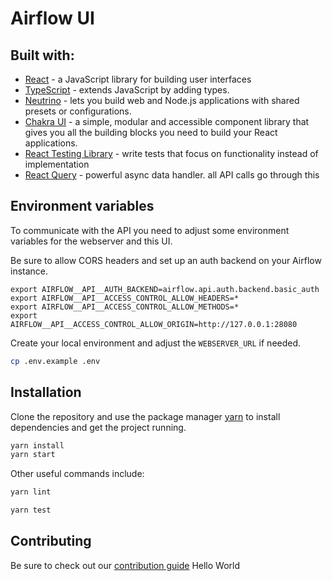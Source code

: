 <!--
 Licensed to the Apache Software Foundation (ASF) under one
 or more contributor license agreements.  See the NOTICE file
 distributed with this work for additional information
 regarding copyright ownership.  The ASF licenses this file
 to you under the Apache License, Version 2.0 (the
 "License"); you may not use this file except in compliance
 with the License.  You may obtain a copy of the License at

   http://www.apache.org/licenses/LICENSE-2.0

 Unless required by applicable law or agreed to in writing,
 software distributed under the License is distributed on an
 "AS IS" BASIS, WITHOUT WARRANTIES OR CONDITIONS OF ANY
 KIND, either express or implied.  See the License for the
 specific language governing permissions and limitations
 under the License.
 -->

# Airflow UI

## Built with:

- [React](https://reactjs.org/) - a JavaScript library for building user interfaces
- [TypeScript](https://www.typescriptlang.org/) - extends JavaScript by adding types.
- [Neutrino](https://neutrinojs.org/) - lets you build web and Node.js applications with shared presets or configurations.
- [Chakra UI](https://chakra-ui.com/) - a simple, modular and accessible component library that gives you all the building blocks you need to build your React applications.
- [React Testing Library](https://testing-library.com/docs/react-testing-library/intro/) - write tests that focus on functionality instead of implementation
- [React Query](https://react-query.tanstack.com/) - powerful async data handler. all API calls go through this

## Environment variables

To communicate with the API you need to adjust some environment variables for the webserver and this UI.

Be sure to allow CORS headers and set up an auth backend on your Airflow instance.

```
export AIRFLOW__API__AUTH_BACKEND=airflow.api.auth.backend.basic_auth
export AIRFLOW__API__ACCESS_CONTROL_ALLOW_HEADERS=*
export AIRFLOW__API__ACCESS_CONTROL_ALLOW_METHODS=*
export AIRFLOW__API__ACCESS_CONTROL_ALLOW_ORIGIN=http://127.0.0.1:28080
```

Create your local environment and adjust the `WEBSERVER_URL` if needed.

```bash
cp .env.example .env
```

## Installation

Clone the repository and use the package manager [yarn](https://yarnpkg.com) to install dependencies and get the project running.

```bash
yarn install
yarn start
```

Other useful commands include:

```bash
yarn lint
```

```bash
yarn test
```

## Contributing

Be sure to check out our [contribution guide](/docs/CONTRIBUTING.md)
Hello World
